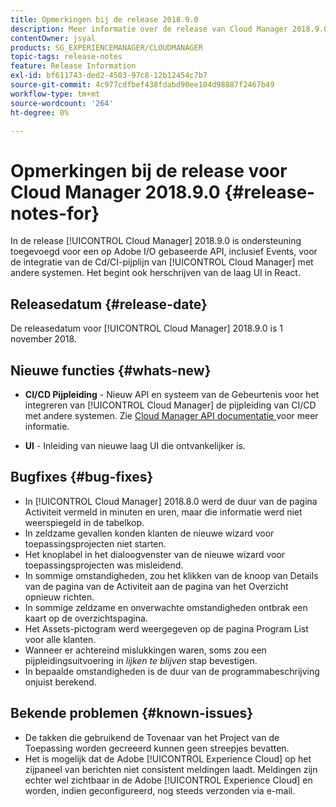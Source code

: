 ```yaml
---
title: Opmerkingen bij de release 2018.9.0
description: Meer informatie over de release van Cloud Manager 2018.9.0.
contentOwner: jsyal
products: SG_EXPERIENCEMANAGER/CLOUDMANAGER
topic-tags: release-notes
feature: Release Information
exl-id: bf611743-ded2-4503-97c8-12b12454c7b7
source-git-commit: 4c977cdfbef438fdabd90ee104d98887f2467b49
workflow-type: tm+mt
source-wordcount: '264'
ht-degree: 0%

---
```


# Opmerkingen bij de release voor Cloud Manager 2018.9.0 {#release-notes-for}

In de release [!UICONTROL Cloud Manager] 2018.9.0 is ondersteuning toegevoegd voor een op Adobe I/O gebaseerde API, inclusief Events, voor de integratie van de Cd/CI-pijplijn van [!UICONTROL Cloud Manager] met andere systemen. Het begint ook herschrijven van de laag UI in React.

## Releasedatum {#release-date}

De releasedatum voor [!UICONTROL Cloud Manager] 2018.9.0 is 1 november 2018.

## Nieuwe functies {#whats-new}

* **CI/CD Pijpleiding** - Nieuw API en systeem van de Gebeurtenis voor het integreren van [!UICONTROL Cloud Manager] de pijpleiding van CI/CD met andere systemen. Zie [ Cloud Manager API documentatie ](https://www.adobe.io/apis/experiencecloud/cloud-manager/docs.html) voor meer informatie.

* **UI** - Inleiding van nieuwe laag UI die ontvankelijker is.

## Bugfixes {#bug-fixes}

* In [!UICONTROL Cloud Manager] 2018.8.0 werd de duur van de pagina Activiteit vermeld in minuten en uren, maar die informatie werd niet weerspiegeld in de tabelkop.
* In zeldzame gevallen konden klanten de nieuwe wizard voor toepassingsprojecten niet starten.
* Het knoplabel in het dialoogvenster van de nieuwe wizard voor toepassingsprojecten was misleidend.
* In sommige omstandigheden, zou het klikken van de knoop van Details van de pagina van de Activiteit aan de pagina van het Overzicht opnieuw richten.
* In sommige zeldzame en onverwachte omstandigheden ontbrak een kaart op de overzichtspagina.
* Het Assets-pictogram werd weergegeven op de pagina Program List voor alle klanten.
* Wanneer er achtereind mislukkingen waren, soms zou een pijpleidingsuitvoering in *lijken te blijven* stap bevestigen.
* In bepaalde omstandigheden is de duur van de programmabeschrijving onjuist berekend.

## Bekende problemen {#known-issues}

* De takken die gebruikend de Tovenaar van het Project van de Toepassing worden gecreeerd kunnen geen streepjes bevatten.
* Het is mogelijk dat de Adobe [!UICONTROL Experience Cloud] op het zijpaneel van berichten niet consistent meldingen laadt. Meldingen zijn echter wel zichtbaar in de Adobe [!UICONTROL Experience Cloud] en worden, indien geconfigureerd, nog steeds verzonden via e-mail.

